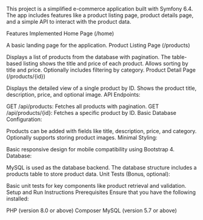 This project is a simplified e-commerce application built with Symfony 6.4. The app includes features like a product listing page, product details page, and a simple API to interact with the product data.

Features Implemented
Home Page (/home)

A basic landing page for the application.
Product Listing Page (/products)

Displays a list of products from the database with pagination.
The table-based listing shows the title and price of each product.
Allows sorting by title and price.
Optionally includes filtering by category.
Product Detail Page (/products/{id})

Displays the detailed view of a single product by ID.
Shows the product title, description, price, and optional image.
API Endpoints:

GET /api/products: Fetches all products with pagination.
GET /api/products/{id}: Fetches a specific product by ID.
Basic Database Configuration:

Products can be added with fields like title, description, price, and category.
Optionally supports storing product images.
Minimal Styling:

Basic responsive design for mobile compatibility using Bootstrap 4.
Database:

MySQL is used as the database backend.
The database structure includes a products table to store product data.
Unit Tests (Bonus, optional):

Basic unit tests for key components like product retrieval and validation.
Setup and Run Instructions
Prerequisites
Ensure that you have the following installed:

PHP (version 8.0 or above)
Composer
MySQL (version 5.7 or above)